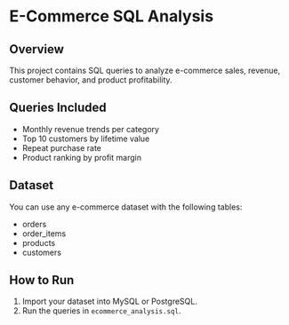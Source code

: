 # E-Commerce SQL Analysis

## Overview
This project contains SQL queries to analyze e-commerce sales, revenue, customer behavior, and product profitability.

## Queries Included
- Monthly revenue trends per category
- Top 10 customers by lifetime value
- Repeat purchase rate
- Product ranking by profit margin

## Dataset
You can use any e-commerce dataset with the following tables:
- orders
- order_items
- products
- customers

## How to Run
1. Import your dataset into MySQL or PostgreSQL.
2. Run the queries in `ecommerce_analysis.sql`.
